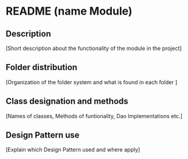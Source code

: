 # README (name Module)



## Description

[Short description about the functionality of the module in the project]



## Folder distribution 

[Organization of the folder system and what is found in each folder ]



## Class designation and methods 

[Names of classes, Methods of funtionality, Dao Implementations etc.]



## Design Pattern use

[Explain which Design Pattern used and where apply]


